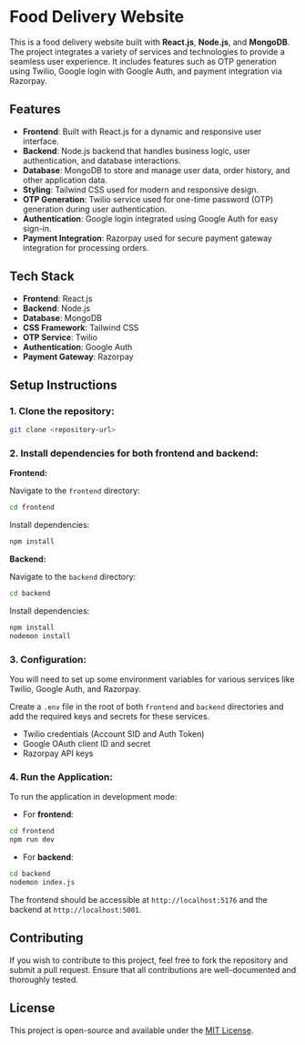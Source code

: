 # Food Delivery Website

This is a food delivery website built with **React.js**, **Node.js**, and **MongoDB**. The project integrates a variety of services and technologies to provide a seamless user experience. It includes features such as OTP generation using Twilio, Google login with Google Auth, and payment integration via Razorpay.

## Features

- **Frontend**: Built with React.js for a dynamic and responsive user interface.
- **Backend**: Node.js backend that handles business logic, user authentication, and database interactions.
- **Database**: MongoDB to store and manage user data, order history, and other application data.
- **Styling**: Tailwind CSS used for modern and responsive design.
- **OTP Generation**: Twilio service used for one-time password (OTP) generation during user authentication.
- **Authentication**: Google login integrated using Google Auth for easy sign-in.
- **Payment Integration**: Razorpay used for secure payment gateway integration for processing orders.

## Tech Stack

- **Frontend**: React.js
- **Backend**: Node.js
- **Database**: MongoDB
- **CSS Framework**: Tailwind CSS
- **OTP Service**: Twilio
- **Authentication**: Google Auth
- **Payment Gateway**: Razorpay

## Setup Instructions

### 1. Clone the repository:

```bash
git clone <repository-url>
```

### 2. Install dependencies for both frontend and backend:

**Frontend:**

Navigate to the `frontend` directory:

```bash
cd frontend
```

Install dependencies:

```bash
npm install
```

**Backend:**

Navigate to the `backend` directory:

```bash
cd backend
```

Install dependencies:

```bash
npm install
nodemon install
```

### 3. Configuration:

You will need to set up some environment variables for various services like Twilio, Google Auth, and Razorpay.

Create a `.env` file in the root of both `frontend` and `backend` directories and add the required keys and secrets for these services.

- Twilio credentials (Account SID and Auth Token)
- Google OAuth client ID and secret
- Razorpay API keys

### 4. Run the Application:

To run the application in development mode:

- For **frontend**:

```bash
cd frontend
npm run dev
```

- For **backend**:

```bash
cd backend
nodemon index.js
```

The frontend should be accessible at `http://localhost:5176` and the backend at `http://localhost:5001`.

## Contributing

If you wish to contribute to this project, feel free to fork the repository and submit a pull request. Ensure that all contributions are well-documented and thoroughly tested.

## License

This project is open-source and available under the [MIT License](LICENSE).
